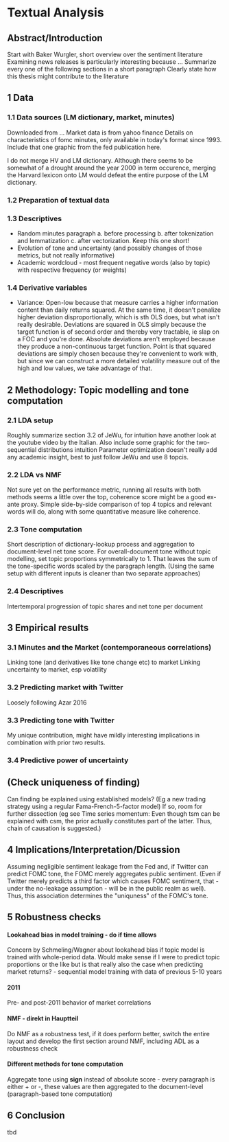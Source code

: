 # Textual Analysis

## Abstract/Introduction

Start with Baker Wurgler, short overview over the sentiment literature
Examining news releases is particularly interesting because ...
Summarize every one of the following sections in a short paragraph
Clearly state how this thesis might contribute to the literature

## 1 Data

### 1.1 Data sources (LM dictionary, market, minutes)

Downloaded from …
Market data is from yahoo finance
Details on characteristics of fomc minutes, only available in today's format since 1993. Include that one graphic from the fed publication here.

I do not merge HV and LM dictionary. Although there seems to be somewhat of a drought around the year 2000 in term occurence, merging the Harvard lexicon onto LM would defeat the entire purpose of the LM dictionary.

### 1.2 Preparation of textual data



### 1.3 Descriptives

- Random minutes paragraph a. before processing b. after tokenization and lemmatization c. after vectorization. Keep this one short!
- Evolution of tone and uncertainty (and possibly changes of those metrics, but not really informative)
- Academic wordcloud - most frequent negative words (also by topic) with respective frequency (or weights)

### 1.4 Derivative variables

- Variance: Open-low because that measure carries a higher information content than daily returns squared. At the same time, it doesn't penalize higher deviation disproportionally, which is sth OLS does, but what isn't really desirable. Deviations are squared in OLS simply because the target function is of second order and thereby very tractable, ie slap on a FOC and you're done. Absolute deviations aren't employed because they produce a non-continuous target function. Point is that squared deviations are simply chosen because they're convenient to work with, but since we can construct a more detailed volatility measure out of the high and low values, we take advantage of that.

## 2 Methodology: Topic modelling and tone computation

### 2.1 LDA setup

Roughly summarize section 3.2 of JeWu, for intuition have another look at the youtube video by the Italian.
Also include some graphic for the two-sequential distributions intuition
Parameter optimization doesn't really add any academic insight, best to just follow JeWu and use 8 topcis.

### 2.2 LDA vs NMF

Not sure yet on the performance metric, running all results with both methods seems a little over the top, coherence score might be a good ex-ante proxy.
Simple side-by-side comparison of top 4 topics and relevant words will do, along with some quantitative measure like coherence.

### 2.3 Tone computation

Short description of dictionary-lookup process and aggregation to document-level net tone score.
For overall-document tone without topic modelling, set topic proportions symmetrically to 1. That leaves the sum of the tone-specific words scaled by the paragraph length. (Using the same setup with different inputs is cleaner than two separate approaches)

### 2.4 Descriptives

Intertemporal progression of topic shares and net tone per document

## 3 Empirical results

### 3.1 Minutes and the Market (contemporaneous correlations)

Linking tone (and derivatives like tone change etc) to market
Linking uncertainty to market, esp volatility

### 3.2 Predicting market with Twitter

Loosely following Azar 2016

### 3.3 Predicting tone with Twitter

My unique contribution, might have mildly interesting implications in combination with prior two results.

### 3.4 Predictive power of uncertainty

## (Check uniqueness of finding)

Can finding be explained using established models? (Eg a new trading strategy using a regular Fama-French-5-factor model)
If so, room for further dissection (eg see Time series momentum: Even though tsm can be explained with csm, the prior actually constitutes part of the latter. Thus, chain of causation is suggested.)

## 4 Implications/Interpretation/Dicussion

Assuming negligible sentiment leakage from the Fed and, if Twitter can predict FOMC tone, the FOMC merely aggregates public sentiment. (Even if Twitter merely predicts a third factor which causes FOMC sentiment, that - under the no-leakage assumption - will be in the public realm as well). Thus, this association determines the "uniquness" of the FOMC's tone.

## 5 Robustness checks

#### Lookahead bias in model training - do if time allows

Concern by Schmeling/Wagner about lookahead bias if topic model is trained with whole-period data. Would make sense if I were to predict topic proportions or the like but is that really also the case when predicting market returns? - sequential model training with data of previous 5-10 years

#### 2011

Pre- and post-2011 behavior of market correlations

#### NMF - direkt in Hauptteil

Do NMF as a robustness test, if it does perform better, switch the entire layout and develop the first section around NMF, including ADL as a robustness check

#### Different methods for tone computation

Aggregate tone using **sign** instead of absolute score - every paragraph is either + or -, these values are then aggregated to the document-level (paragraph-based tone computation)

## 6 Conclusion

tbd